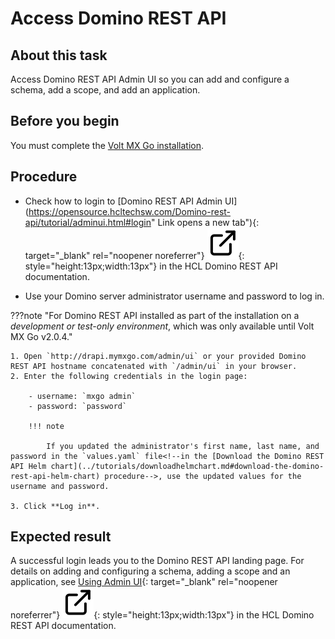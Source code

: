 # Access Domino REST API

## About this task

Access Domino REST API Admin UI so you can add and configure a schema, add a scope, and add an application.

## Before you begin

You must complete the [Volt MX Go installation](../../tutorials/installation.md).

## Procedure

<!--### For Domino REST API installed via an installer-->

- Check how to login to [Domino REST API Admin UI](https://opensource.hcltechsw.com/Domino-rest-api/tutorial/adminui.html#login" Link opens a new tab"){: target="_blank" rel="noopener noreferrer"}&nbsp;![link image](../../assets/images/external-link.svg){: style="height:13px;width:13px"} in the HCL Domino REST API documentation.

- Use your Domino server administrator username and password to log in.

???note "For Domino REST API installed as part of the installation on a *development or test-only environment*, which was only available until Volt MX Go v2.0.4."

    1. Open `http://drapi.mymxgo.com/admin/ui` or your provided Domino REST API hostname concatenated with `/admin/ui` in your browser. 
    2. Enter the following credentials in the login page: 

        - username: `mxgo admin`
        - password: `password` 

        !!! note

            If you updated the administrator's first name, last name, and password in the `values.yaml` file<!--in the [Download the Domino REST API Helm chart](../tutorials/downloadhelmchart.md#download-the-domino-rest-api-helm-chart) procedure-->, use the updated values for the username and password.

    3. Click **Log in**.

## Expected result

A successful login leads you to the Domino REST API landing page. For details on adding and configuring a schema, adding a scope and an application, see [Using Admin UI](https://opensource.hcltechsw.com/Domino-rest-api/references/usingwebui/index.html "Link opens a new tab"){: target="_blank" rel="noopener noreferrer"}&nbsp;![link image](../../assets/images/external-link.svg){: style="height:13px;width:13px"} in the HCL Domino REST API documentation.
